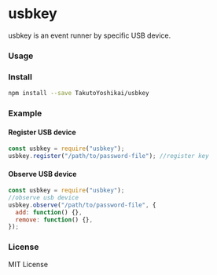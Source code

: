 # usbkey
usbkey is an event runner by specific USB device.

### Usage
### Install
```bash
npm install --save TakutoYoshikai/usbkey
```

### Example

#### Register USB device

```javascript
const usbkey = require("usbkey");
usbkey.register("/path/to/password-file"); //register key
```


#### Observe USB device

```javascript
const usbkey = require("usbkey");
//observe usb device
usbkey.observe("/path/to/password-file", {
  add: function() {},
  remove: function() {},
});
```

### License
MIT License
